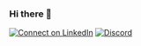 ### Hi there 👋
[![Connect on LinkedIn](https://img.shields.io/badge/LinkedIn-0077B5?style=for-the-badge&logo=linkedin&logoColor=white)](https://www.linkedin.com/in/hudyson-dos-santos-silva-3452a777/)
[![Discord](https://img.shields.io/badge/Discord-7289DA?style=for-the-badge&logo=discord&logoColor=white)](https://discord.com/channels/oohudyoo#8977/)
<!--
**hudysonSilva/hudysonSilva** is a ✨ _special_ ✨ repository because its `README.md` (this file) appears on your GitHub profile.

Here are some ideas to get you started:

- 🔭 I’m currently working on ...
- 🌱 I’m currently learning ...
- 👯 I’m looking to collaborate on ...
- 🤔 I’m looking for help with ...
- 💬 Ask me about ...
- 📫 How to reach me: ...
- 😄 Pronouns: ...
- ⚡ Fun fact: ...
-->
